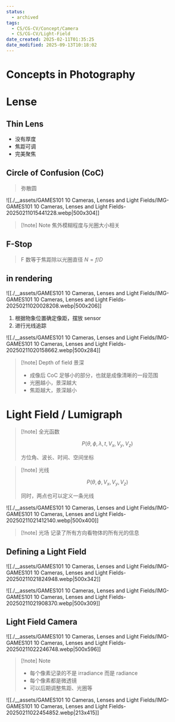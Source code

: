 ```yaml
---
status:
  - archived
tags:
  - CS/CG-CV/Concept/Camera
  - CS/CG-CV/Light-Field
date_created: 2025-02-11T01:35:25
date_modified: 2025-09-13T10:18:02
---
```


# Concepts in Photography

# Lense

## Thin Lens

- 没有厚度
- 焦距可调
- 完美聚焦

## Circle of Confusion (CoC)

> 弥散圆

![[./__assets/GAMES101 10 Cameras, Lenses and Light Fields/IMG-GAMES101 10 Cameras, Lenses and Light Fields-20250211015441228.webp|500x304]]

> [!note] Note
> 焦外模糊程度与光圈大小相关

## F-Stop

> F 数等于焦距除以光圈直径 $N=f/D$

## in rendering

![[./__assets/GAMES101 10 Cameras, Lenses and Light Fields/IMG-GAMES101 10 Cameras, Lenses and Light Fields-20250211020028208.webp|500x206]]

1. 根据物象位置确定像距，摆放 sensor
2. 进行光线追踪

![[./__assets/GAMES101 10 Cameras, Lenses and Light Fields/IMG-GAMES101 10 Cameras, Lenses and Light Fields-20250211020158662.webp|500x284]]

> [!note] Depth of field 景深
> - 成像后 CoC 足够小的部分，也就是成像清晰的一段范围
> - 光圈越小，景深越大
> - 焦距越大，景深越小

# Light Field / Lumigraph

> [!note] 全光函数
>
> $$
> P(\theta,\phi,\lambda,t,V_x,V_y,V_z)
> $$
>
> 方位角、波长、时间、空间坐标

> [!note] 光线
>
> $$
> P(\theta,\phi,V_x,V_y,V_z)
> $$
>
> 同时，两点也可以定义一条光线

![[./__assets/GAMES101 10 Cameras, Lenses and Light Fields/IMG-GAMES101 10 Cameras, Lenses and Light Fields-20250211021412140.webp|500x400]]

> [!note] 光场
> 记录了所有方向看物体的所有光的信息

## Defining a Light Field

![[./__assets/GAMES101 10 Cameras, Lenses and Light Fields/IMG-GAMES101 10 Cameras, Lenses and Light Fields-20250211021824948.webp|500x342]]

![[./__assets/GAMES101 10 Cameras, Lenses and Light Fields/IMG-GAMES101 10 Cameras, Lenses and Light Fields-20250211021908370.webp|500x309]]

## Light Field Camera

![[./__assets/GAMES101 10 Cameras, Lenses and Light Fields/IMG-GAMES101 10 Cameras, Lenses and Light Fields-20250211022246748.webp|500x596]]

> [!note] Note
> - 每个像素记录的不是 irradiance 而是 radiance
> - 每个像素都是微透镜
> - 可以后期调整焦距、光圈等

![[./__assets/GAMES101 10 Cameras, Lenses and Light Fields/IMG-GAMES101 10 Cameras, Lenses and Light Fields-20250211022454852.webp|213x415]]
